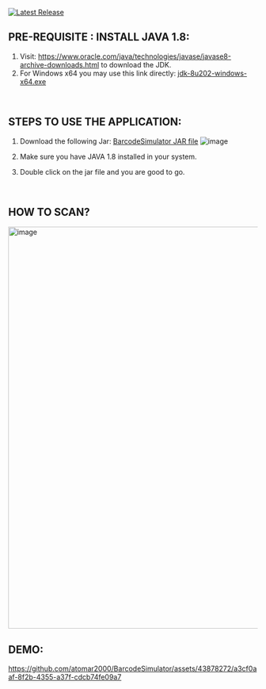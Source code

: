 [![Latest Release](https://img.shields.io/github/v/release/atomar2000/BarcodeSimulator)]([https://github.com/username/repository/releases/latest](https://github.com/atomar2000/BarcodeSimulator/releases/latest))

## PRE-REQUISITE : INSTALL JAVA 1.8:
1. Visit: https://www.oracle.com/java/technologies/javase/javase8-archive-downloads.html to download the JDK.
2. For Windows x64 you may use this link directly: [jdk-8u202-windows-x64.exe](https://www.oracle.com/java/technologies/javase/javase8-archive-downloads.html#license-lightbox)

</br>

## STEPS TO USE THE APPLICATION:
1. Download the following Jar: [BarcodeSimulator JAR file](https://github.com/atomar2000/BarcodeSimulator/blob/main/target/BarcodeSimulator-1.0-SNAPSHOT-jar-with-dependencies.jar)
   ![image](https://github.com/atomar2000/BarcodeSimulator/assets/43878272/10034acd-dc32-4fd6-ad32-2b28d8c95145)

2. Make sure you have JAVA 1.8 installed in your system.
3. Double click on the jar file and you are good to go.

</br>

## HOW TO SCAN?

<img width="810" alt="image" src="https://github.com/atomar2000/BarcodeSimulator/assets/43878272/b3add715-5923-463f-aeb9-6b5677e9ddc5">


</br>

## DEMO:
https://github.com/atomar2000/BarcodeSimulator/assets/43878272/a3cf0aaf-8f2b-4355-a37f-cdcb74fe09a7

